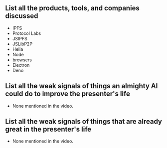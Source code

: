 ## List all the products, tools, and companies discussed

- IPFS
- Protocol Labs
- JSIPFS
- JSLibP2P
- Helia
- Node
- browsers
- Electron
- Deno

## List all the weak signals of things an almighty AI could do to improve the presenter's life

- None mentioned in the video.

## List all the weak signals of things that are already great in the presenter's life

- None mentioned in the video.